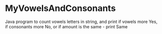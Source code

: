 # MyVowelsAndConsonants
Java program to count vowels letters in string, and print if vowels more Yes, if consonants more No, or  if amount is the same - print Same
